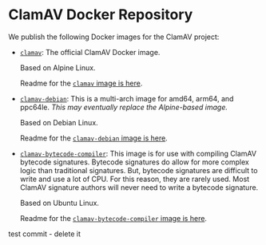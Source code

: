 # ClamAV Docker Repository

We publish the following Docker images for the ClamAV project:

* [`clamav`](https://hub.docker.com/r/clamav/clamav/tags): The official ClamAV Docker image.

  Based on Alpine Linux.

  Readme for the [`clamav` image is here](./clamav/README-alpine.md).

* [`clamav-debian`](https://hub.docker.com/r/clamav/clamav-debian/tags): This is a multi-arch image for amd64, arm64, and ppc64le. *This may eventually replace the Alpine-based image.*

  Based on Debian Linux.

  Readme for the [`clamav-debian` image is here](./clamav/README-debian.md).

* [`clamav-bytecode-compiler`](https://hub.docker.com/r/clamav/clambc-compiler/tags): This image is for use with compiling ClamAV bytecode signatures. Bytecode signatures do allow for more complex logic than traditional signatures. But, bytecode signatures are difficult to write and use a lot of CPU. For this reason, they are rarely used. Most ClamAV signature authors will never need to write a bytecode signature.

  Based on Ubuntu Linux.

  Readme for the [`clamav-bytecode-compiler` image is here](./clamav-bytecode-compiler/README.md).


test commit - delete it